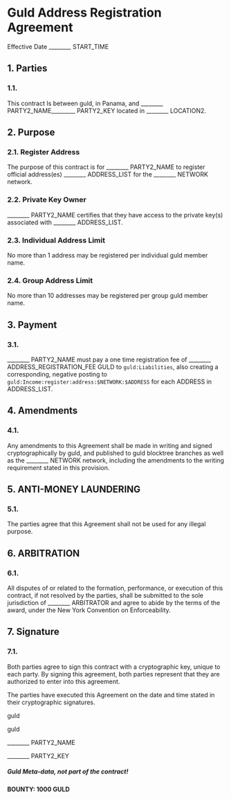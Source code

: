 # Guld Address Registration Agreement

Effective Date ________ START_TIME

## 1. Parties

### 1.1.

This contract Is between guld, in Panama, and ________ PARTY2_NAME,________ PARTY2_KEY located in ________ LOCATION2.

## 2. Purpose

### 2.1. Register Address

The purpose of this contract is for ________ PARTY2_NAME to register official address(es) ________ ADDRESS_LIST for the ________ NETWORK network.

### 2.2. Private Key Owner

________ PARTY2_NAME certifies that they have access to the private key(s) associated with ________ ADDRESS_LIST.

### 2.3. Individual Address Limit

No more than 1 address may be registered per individual guld member name.

### 2.4. Group Address Limit

No more than 10 addresses may be registered per group guld member name.

## 3. Payment

### 3.1.

________ PARTY2_NAME must pay a one time registration fee of ________ ADDRESS_REGISTRATION_FEE GULD to `guld:Liabilities`, also creating a corresponding, negative posting to `guld:Income:register:address:$NETWORK:$ADDRESS` for each ADDRESS in ADDRESS_LIST.

## 4. Amendments

### 4.1.

Any amendments to this Agreement shall be made in writing and signed cryptographically by guld, and published to guld blocktree branches as well as the ________ NETWORK network, including the amendments to the writing requirement stated in this provision.

## 5. ANTI-MONEY LAUNDERING

### 5.1.

The parties agree that this Agreement shall not be used for any illegal purpose.

## **6. ARBITRATION**

### 6.1.

All disputes of or related to the formation, performance, or execution of this contract, if not resolved by the parties, shall be submitted to the sole jurisdiction of ________ ARBITRATOR and agree to abide by the terms of the award, under the New York Convention on Enforceability.

## 7. Signature

### 7.1.

Both parties agree to sign this contract with a cryptographic key, unique to each party. By signing this agreement, both parties represent that they are authorized to enter into this agreement.

The parties have executed this Agreement on the date and time stated in their cryptographic signatures.

guld

guld

________ PARTY2_NAME

________ PARTY2_KEY


##### Guld Meta-data, not part of the contract!

__BOUNTY: 1000 GULD__
